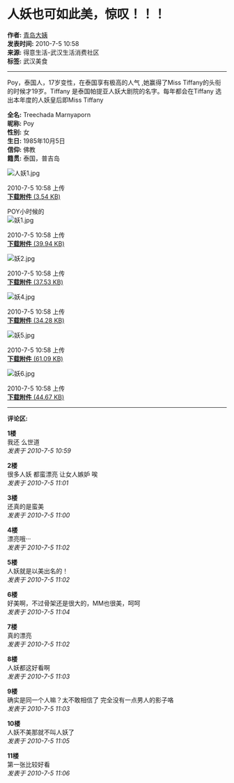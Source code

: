 # 人妖也可如此美，惊叹！！！

**作者:** [青岛大姨](http://www.deyi.com/space-uid-93406.html)  
**发表时间:** 2010-7-5 10:58  
**来源:** 得意生活-武汉生活消费社区  
**标签:** 武汉美食  

---

Poy，泰国人，17岁变性，在泰国享有极高的人气 ,她赢得了Miss Tiffany的头衔的时候才19岁。Tiffany 是泰国帕提亚人妖大剧院的名字。每年都会在Tiffany 选出本年度的人妖皇后即Miss Tiffany  

**全名:** Treechada Marnyaporn  
**昵称:** Poy  
**性别:** 女  
**生日:** 1985年10月5日  
**信仰:** 佛教  
**籍贯:** 泰国，普吉岛  

![人妖1.jpg](https://img.deyi.com/forum/month_1007/20100705_63dd7e7faecfbf6f9dcfUDlyrEyjlAJO.jpg?x-oss-process=image/watermark,type_ZmFuZ3poZW5naGVpdGk=,size_20,text_5b6X5oSP55Sf5rS7,color_FFFFFF,shadow_50,t_100,g_se,x_10,y_12)

2010-7-5 10:58 上传  
[**下载附件** (3.54 KB)](http://www.deyi.com/forum-attachment-aid-MTc1NDEyM3w0MjEyMjYzMXwxNzM2ODE5Mzc1fDA%3D-nothumb-yes.html "人妖1.jpg 下载次数:26")

POY小时候的  
![妖1.jpg](https://img.deyi.com/forum/month_1007/20100705_c8c8dd501d0ba5be3002NIKBOWPPkfyA.jpg?x-oss-process=image/watermark,type_ZmFuZ3poZW5naGVpdGk=,size_20,text_5b6X5oSP55Sf5rS7,color_FFFFFF,shadow_50,t_100,g_se,x_10,y_12)

2010-7-5 10:58 上传  
[**下载附件** (39.94 KB)](http://www.deyi.com/forum-attachment-aid-MTc1NDEyNHw2MTNiZDQ5NnwxNzM2ODE5Mzc1fDA%3D-nothumb-yes.html "妖1.jpg 下载次数:30")

![妖2.jpg](http://static.deyi.com/pc/image/common/none.gif)

2010-7-5 10:58 上传  
[**下载附件** (37.53 KB)](http://www.deyi.com/forum-attachment-aid-MTc1NDEyNXxkZmU1ZjNhYnwxNzM2ODE5Mzc1fDA%3D-nothumb-yes.html "妖2.jpg 下载次数:27")

![妖4.jpg](http://static.deyi.com/pc/image/common/none.gif)

2010-7-5 10:58 上传  
[**下载附件** (34.28 KB)](http://www.deyi.com/forum-attachment-aid-MTc1NDEyNnw2MGM2NDkyNHwxNzM2ODE5Mzc1fDA%3D-nothumb-yes.html "妖4.jpg 下载次数:25")

![妖5.jpg](http://static.deyi.com/pc/image/common/none.gif)

2010-7-5 10:58 上传  
[**下载附件** (61.09 KB)](http://www.deyi.com/forum-attachment-aid-MTc1NDEyN3w1NjI1Y2I5NnwxNzM2ODE5Mzc1fDA%3D-nothumb-yes.html "妖5.jpg 下载次数:31")

![妖6.jpg](http://static.deyi.com/pc/image/common/none.gif)

2010-7-5 10:58 上传  
[**下载附件** (44.67 KB)](http://www.deyi.com/forum-attachment-aid-MTc1NDEyOHwxN2EwNzM4MnwxNzM2ODE5Mzc1fDA%3D-nothumb-yes.html "妖6.jpg 下载次数:22")

---

**评论区:**  

**1楼**  
我还 么世道  
_发表于 2010-7-5 10:59_

**2楼**  
很多人妖 都蛮漂亮 让女人嫉妒 唉  
_发表于 2010-7-5 11:01_

**3楼**  
还真的是蛮美  
_发表于 2010-7-5 11:00_

**4楼**  
漂亮哦···  
_发表于 2010-7-5 11:02_

**5楼**  
人妖就是以美出名的！  
_发表于 2010-7-5 11:02_

**6楼**  
好美啊，不过骨架还是很大的，MM也很美，呵呵  
_发表于 2010-7-5 11:04_

**7楼**  
真的漂亮  
_发表于 2010-7-5 11:02_

**8楼**  
人妖都这好看啊  
_发表于 2010-7-5 11:03_

**9楼**  
确实是同一个人嘛？太不敢相信了 完全没有一点男人的影子咯  
_发表于 2010-7-5 11:03_

**10楼**  
人妖不美那就不叫人妖了  
_发表于 2010-7-5 11:05_

**11楼**  
第一张比较好看  
_发表于 2010-7-5 11:06_
